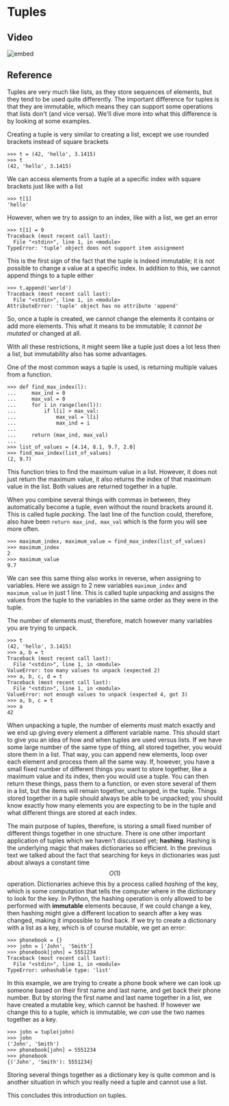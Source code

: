 # Tuples

## Video
![embed](https://api.eu.kaltura.com/p/120/sp/12000/embedIframeJs/uiconf_id/23449960/partner_id/120?iframeembed=true&playerId=kaltura_player&entry_id=0_wlxgk3ja&flashvars[streamerType]=auto&amp;flashvars[localizationCode]=en_US&amp;flashvars[leadWithHTML5]=true&amp;flashvars[sideBarContainer.plugin]=true&amp;flashvars[sideBarContainer.position]=left&amp;flashvars[sideBarContainer.clickToClose]=true&amp;flashvars[chapters.plugin]=true&amp;flashvars[chapters.layout]=vertical&amp;flashvars[chapters.thumbnailRotator]=false&amp;flashvars[streamSelector.plugin]=true&amp;flashvars[EmbedPlayer.SpinnerTarget]=videoHolder&amp;flashvars[dualScreen.plugin]=true&amp;flashvars[hotspots.plugin]=1&amp;flashvars[Kaltura.addCrossoriginToIframe]=true&amp;&wid=0_dztdpgtv)

## Reference
Tuples are very much like lists, as they store sequences of elements, but they
tend to be used quite differently. The important difference for tuples is that
they are immutable, which means they can support some operations that lists
don't (and vice versa). We'll dive more into what this difference is by looking
at some examples.

Creating a tuple is very similar to creating a list, except we use rounded
brackets instead of square brackets

	>>> t = (42, 'hello', 3.1415)
	>>> t
	(42, 'hello', 3.1415)

We can access elements from a tuple at a specific index with square brackets
just like with a list

	>>> t[1]
	'hello'

However, when we try to assign to an index, like with a list, we get an error

	>>> t[1] = 9
	Traceback (most recent call last):
	  File "<stdin>", line 1, in <module>
	TypeError: 'tuple' object does not support item assignment

This is the first sign of the fact that the tuple is indeed immutable; it is
*not* possible to change a value at a specific index. In addition to this, we
cannot append things to a tuple either

	>>> t.append('world')
	Traceback (most recent call last):
	  File "<stdin>", line 1, in <module>
	AttributeError: 'tuple' object has no attribute 'append'

So, once a tuple is created, we cannot change the elements it contains or add
more elements. This what it means to be immutable; it *cannot be mutated* or
changed at all.

With all these restrictions, it might seem like a tuple just does a lot less
then a list, but immutability also has some advantages.

One of the most common ways a tuple is used, is returning multiple values from
a function.

	>>> def find_max_index(l):
	...     max_ind = 0
	...     max_val = 0
	...     for i in range(len(l)):
	...         if l[i] > max_val:
	...             max_val = l[i]
	...             max_ind = i
	...     
	...     return (max_ind, max_val)
	...
	>>> list_of_values = [4.14, 8.1, 9.7, 2.0]
	>>> find_max_index(list_of_values)
	(2, 9.7)

This function tries to find the maximum value in a list. However, it does not
just return the maximum value, it also returns the index of that maximum value
in the list. Both values are returned together in a tuple.

When you combine several things with commas in between, they automatically
become a tuple, even without the round brackets around it. This is called
tuple *packing*. The last line of the function could, therefore, also have been
`return max_ind, max_val` which is the form you will see more often.

	>>> maximum_index, maximum_value = find_max_index(list_of_values)
	>>> maximum_index
	2
	>>> maximum_value
	9.7

We can see this same thing also works in reverse, when assigning to variables.
Here we assign to 2 new variables `maximum_index` and `maximum_value` in just 1
line. This is called tuple unpacking and assigns the values from the tuple to
the variables in the same order as they were in the tuple.

The number of elements must, therefore, match however many variables you are
trying to unpack.

	>>> t
	(42, 'hello', 3.1415)
	>>> a, b = t
	Traceback (most recent call last):
	  File "<stdin>", line 1, in <module>
	ValueError: too many values to unpack (expected 2)
	>>> a, b, c, d = t
	Traceback (most recent call last):
	  File "<stdin>", line 1, in <module>
	ValueError: not enough values to unpack (expected 4, got 3)
	>>> a, b, c = t
	>>> a
	42

When unpacking a tuple, the number of elements must match exactly and we end
up giving every element a different variable name. This should start to give
you an idea of how and when tuples are used versus lists. If we have some large
number of the same type of thing, all stored together, you would store them in
a list. That way, you can append new elements, loop over each element and
process them all the same way.
If, however, you have a small fixed number of different things you want to store
together, like a maximum value and its index, then you would use a tuple. You
can then return these things, pass them to a function, or even store several of
them in a list, but the items will remain together, unchanged, in the tuple.
Things stored together in a tuple should always be able to be unpacked; you
should know exactly how many elements you are expecting to be in the tuple and
what different things are stored at each index.

The main purpose of tuples, therefore, is storing a small fixed number of
different things together in one structure. There is one other important
application of tuples which we haven't discussed yet; **hashing**. Hashing is
the underlying magic that makes dictionaries so efficient. In the previous text
we talked about the fact that searching for keys in dictionaries was just about
always a constant time $$O(1)$$ operation. Dictionaries achieve this by a
process called *hashing* of the key, which is some computation that tells the
computer where in the dictionary to look for the key. In Python, the hashing
operation is only allowed to be performed with **immutable** elements because,
if we could change a key, then hashing might give a different location to search
after a key was changed, making it impossible to find back. If we try to create
a dictionary with a list as a key, which is of course mutable, we get an error:

	>>> phonebook = {}
	>>> john = ['John', 'Smith']
	>>> phonebook[john] = 5551234
	Traceback (most recent call last):
	  File "<stdin>", line 1, in <module>
	TypeError: unhashable type: 'list'

In this example, we are trying to create a phone book where we can look up
someone based on their first name and last name, and get back their phone
number. But by storing the first name and last name together in a list, we have
created a mutable key, which cannot be hashed. If however we change this to a
tuple, which is immutable, we *can* use the two names together as a key.

	>>> john = tuple(john)
	>>> john
	('John', 'Smith')
	>>> phonebook[john] = 5551234
	>>> phonebook
	{('John', 'Smith'): 5551234}

Storing several things together as a dictionary key is quite common and is
another situation in which you really need a tuple and cannot use a list.

This concludes this introduction on tuples.
